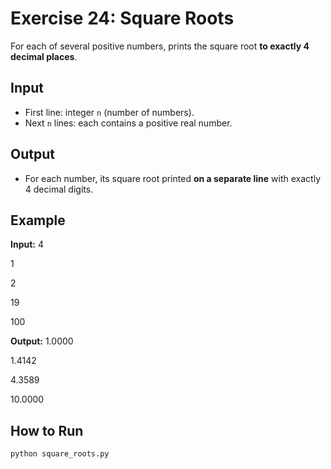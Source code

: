 # Exercise 24: Square Roots

For each of several positive numbers, prints the square root **to exactly 4 decimal places**.

## Input

- First line: integer `n` (number of numbers).
- Next `n` lines: each contains a positive real number.

## Output

- For each number, its square root printed **on a separate line** with exactly 4 decimal digits.

## Example

**Input:**
4

1

2

19

100

**Output:**
1.0000

1.4142

4.3589

10.0000


## How to Run

```bash
python square_roots.py
